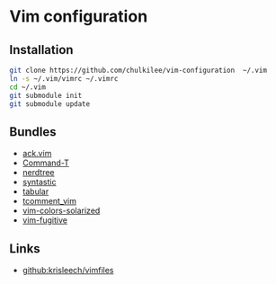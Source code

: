 # Vim configuration

## Installation

```bash
git clone https://github.com/chulkilee/vim-configuration  ~/.vim
ln -s ~/.vim/vimrc ~/.vimrc
cd ~/.vim
git submodule init
git submodule update
```

## Bundles

- [ack.vim](https://github.com/mileszs/ack.vim)
- [Command-T](https://github.com/wincent/Command-T)
- [nerdtree](https://github.com/scrooloose/nerdtree)
- [syntastic](https://github.com/scrooloose/syntastic)
- [tabular](https://github.com/godlygeek/tabular)
- [tcomment_vim](https://github.com/tomtom/tcomment_vim)
- [vim-colors-solarized](https://github.com/altercation/vim-colors-solarized)
- [vim-fugitive](https://github.com/tpope/vim-fugitive)

## Links

- [github:krisleech/vimfiles](https://github.com/krisleech/vimfiles)
